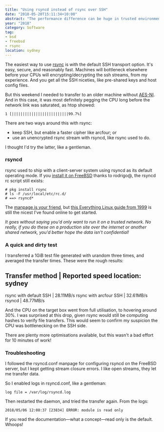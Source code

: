 ```yaml
---
title: "Using rsyncd instead of rsync over SSH"
date: "2018-05-20T15:11:34+10:00"
abstract: "The performance difference can be huge in trusted environments"
year: "2018"
category: Software
tag:
- bsd
- freebsd
- rsync 
location: sydney
---
```

The easiest way to use [rsync] is with the default SSH transport option. It's easy, secure, and reasonably fast. Machines will bottleneck elsewhere before your CPUs will encrypting/decrypting the ssh streams, from my experience. And you get all the SSH niceties, like pre-shared keys and host config files.

But this weekend I needed to transfer to an older machine without [AES-NI]. And in this case, it was most definitely pegging the CPU long before the network link was saturated, as htop showed:

    1 [||||||||||||||||||||||||||99.7%]

There are two ways around this with rsync:

* keep SSH, but enable a faster cipher like arcfour; or
* use an unencrypted rsync stream with rsyncd, like rsync used to do.

I thought I'd try the latter, like a gentleman.

### rsyncd

rsync used to ship with a client-server system using rsyncd as its default operating mode. If you [install it on FreeBSD] thanks to rodrigo@, the rsyncd rc script still exists:

    # pkg install rsync
    # ls -F /usr/local/etc/rc.d/
    # ==> rsyncd*

The [manpage is your friend], but [this Everything Linux guide from 1999] is still the nicest I've found online to get started.

*It goes without saying you'd only want to run it on a trusted network. No really, if you do these on a production site over the internet or another shared network, you'd better hope the data isn't confidential!*


### A quick and dirty test

I transferred a 1GiB test file generated with urandom three times, and averaged the transfer times. These were the rough results:

Transfer method         | Reported speed
location: sydney
---
rsync with default SSH  | 28.11MB/s
rsync with arcfour SSH  | 32.61MB/s
rsyncd                  | 48.77MB/s

And the CPU on the target box went from full utilisation, to hovering around 30%. I was surprised at this drop, given rsync would still be computing hashes to verify file transfers. This would seem to confirm my suspicion the CPU was bottlenecking on the SSH side.

There are plenty more optimisations available, but this wasn't a bad effort for 10 minutes of work!


### Troubleshooting

I followed the rsyncd.conf manpage for configuring rsyncd on the FreeBSD server, but I kept getting stream closure errors. I like open streams, they let me transfer data.

So I enabled logs in rsyncd.conf, like a gentleman:

    log file = /var/log/rsyncd.log

Then restarted the daemon, and tried the transfer again. From the logs:

    2018/05/06 12:08:37 [23834] ERROR: module is read only

If you read the documentation—what a concept—read only is the default. Whoops!

[rsync]: https://www.rsync.org/
[AES-NI]: https://software.intel.com/en-us/articles/intel-advanced-encryption-standard-instructions-aes-ni "Intel Advanced Encryption Standard Instructions (AES-NI)"
[this Everything Linux guide from 1999]: https://everythinglinux.org/rsync/
[manpage is your friend]: https://download.samba.org/pub/rsync/rsyncd.conf.html
[install it on FreeBSD]: https://www.freshports.org/net/rsync/

